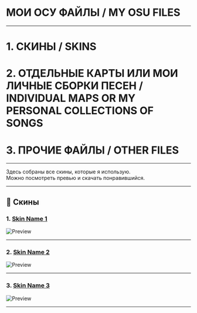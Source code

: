 # МОИ ОСУ ФАЙЛЫ / MY OSU FILES

---

# 1. СКИНЫ / SKINS
# 2. ОТДЕЛЬНЫЕ КАРТЫ ИЛИ МОИ ЛИЧНЫЕ СБОРКИ ПЕСЕН / INDIVIDUAL MAPS OR MY PERSONAL COLLECTIONS OF SONGS
# 3. ПРОЧИЕ ФАЙЛЫ / OTHER FILES

---

Здесь собраны все скины, которые я использую.  
Можно посмотреть превью и скачать понравившийся.  

---

## 📂 Скины

### 1. [Skin Name 1](./Skin1/Skin1.osk)
![Preview](./Skin1/preview.jpg)

---

### 2. [Skin Name 2](./Skin2/Skin2.osk)
![Preview](./Skin2/preview.jpg)

---

### 3. [Skin Name 3](./Skin3/Skin3.osk)
![Preview](./Skin3/preview.jpg)

---
